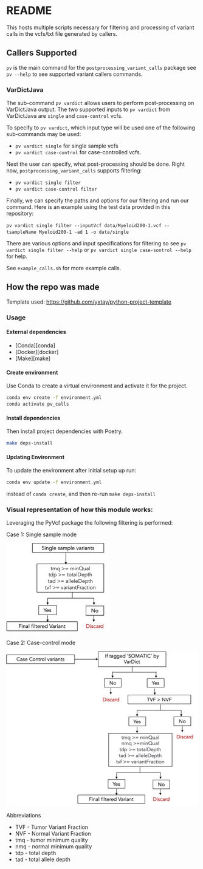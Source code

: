 # README

This hosts multiple scripts necessary for filtering and processing of variant calls in the vcfs/txt file generated by callers.

## Callers Supported

`pv` is the main command for the `postprocessing_variant_calls` package see `pv --help` to see supported variant callers commands.

### VarDictJava

The sub-command `pv vardict` allows users to perform post-processing on VarDictJava output. The two supported inputs to `pv vardict` from VarDictJava are `single` and `case-control` vcfs.

To specify to `pv vardict`, which input type will be used one of the following sub-commands may be used:

* `pv vardict single` for single sample vcfs
* `pv vardict case-control` for case-controlled vcfs.

Next the user can specify, what post-processing should be done. Right now, `postprocessing_variant_calls` supports filtering:

* `pv vardict single filter`
* `pv vardict case-control filter`

Finally, we can specify the paths and options for our filtering and run our command. Here is an example using the test data provided in this repository:

`pv vardict single filter --inputVcf data/Myeloid200-1.vcf --tsampleName Myeloid200-1 -ad 1 -o data/single`

There are various options and input specifications for filtering so see `pv vardict single filter --help` or `pv vardict single case-sontrol --help` for help.

See `example_calls.sh` for more example calls.

## How the repo was made

Template used: https://github.com/yxtay/python-project-template

### Usage

#### External dependencies

* \[Conda]\[conda]
* \[Docker]\[docker]
* \[Make]\[make]

#### Create environment

Use Conda to create a virtual environment and activate it for the project.

```bash
conda env create -f environment.yml
conda activate pv_calls
```

#### Install dependencies

Then install project dependencies with Poetry.

```bash
make deps-install
```

#### Updating Environment

To update the environment after initial setup up run:

```bash
conda env update -f environment.yml
```

instead of `conda create`, and then re-run `make deps-install`

### **Visual representation of how this module works:**

Leveraging the PyVcf package the following filtering is performed:

Case 1: Single sample mode

![](<.gitbook/assets/singleSample (1).jpg>)

Case 2: Case-control mode

![](.gitbook/assets/caseControl.jpg)

Abbreviations

* TVF - Tumor Variant Fraction
* NVF - Normal Variant Fraction
* tmq - tumor minimum quality
* nmq - normal minimum quality
* tdp - total depth&#x20;
* tad - total allele depth
